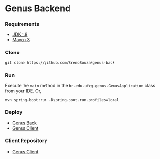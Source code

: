 # Genus Backend

### Requirements

- [JDK 1.8](http://www.oracle.com/technetwork/java/javase/downloads/jdk8-downloads-2133151.html)
- [Maven 3](https://maven.apache.org)

### Clone

```shell
git clone https://github.com/BrenoSouza/genus-back
```
### Run
Execute the `main` method in the `br.edu.ufcg.genus.GenusApplication` class from your IDE. Or,

```shell
mvn spring-boot:run -Dspring-boot.run.profiles=local
```

### Deploy 
- [Genus Back](https://genuss.herokuapp.com/)
- [Genus Client](https://genus-app.herokuapp.com/)

### Client Repository
- [Genus Client](https://github.com/Klynger/genus-client)

